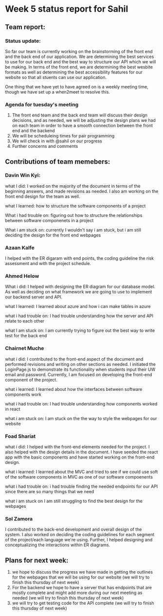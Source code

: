 # Week 5 status report for Sahil

## Team report:
### Status update:
So far our team is currently working on the brainstorming of the front end and the back end of our application. We are determining the best services to use for our back end and the best way to structure our API which we will be making. In terms of the front end, we are determining the best wesbite formats as well as determining the best accessibility features for our website so that all stuents can use our application.

One thing that we have yet to have agreed on is a weekly meeting time, though we have set up a when2meet to resolve this.

### Agenda for tuesday's meeting
1. The front end team and the back end team will discuss their design decisions, and as needed, we will be adjusting the design plans we had on each team in order to have a smooth connection between the front end and the backend
2. We will be scheduleing times for pair programming
3. We will check in with @sahil on our progress
4. Further concerns and comments


## Contributions of team memebers:

### Davin Win Kyi:

what I did:
I worked on the majority of the document in terms of the beginning answers, and made revisions as needed. I also am working on the front end design for the team as well.

what I learned:
how to structure the software components of a project

What i had trouble on:
figuring out how to structure the relationships between software componenets in a project

What i am stuck on:
currently I wouldn't say i am stuck, but i am still deciding the design for the front end webpages

### Azaan Kalfe
I helped with the ER digaram with end points, the coding guideline the risk assessment and with the project schedule.

### Ahmed Helow

What i did:
I helped with designing the ER diagram for our database model. As well as deciding on what framework we are going to use to implement our backend server and API.

what I learned:
I learned about azure and how i can make tables in azure

what i had trouble on:
I had trouble understanding how the server and API relate to each other

what I am stuck on:
I am currently trying to figure out the best way to write test for the back end


### Chairnet Muche

what i did:
I contributed to the front-end aspect of the document and performed revisions and writing on other sections as needed. I initiated the LoginPage.js to demonstrate its functionality when students input their UW email and password. Currently, I am focused on developing the front-end component of the project.

what i learned:
I learned about how the interfaces between software components work

what i had trouble on:
I had trouble understanding how components worked in react

what i am stuck on:
I am stuck on the the way to style the webpages for our website

### Foad Shariat

what i did:
I helped with the front-end elements needed for the project. I also helped with the design details in the document.
I have seeded the react app with the basic components and have started working on the front-end design.

what i learned:
I learned about the MVC and tried to see if we could use soft of the software components in MVC as one of our
software compoenents

what i had trouble on:
i had trouble finding the needed endpoints for our
API since there are so many things that we need

what i am stuck on
I am still struggling to find the best design for the webpages



### Sol Zamora
I contributed to the back-end development and overall design of the system. I also worked on deciding the coding guidelines for each segment of the project/each language we're using. Further, I helped designing and conceptualizing the interactions within ER diagrams.



## Plans for next week:
1. we hope to discuss the progress we have made in getting the outlines for the webpages that we will be using for our website (we will try to finish this thursday of next week)
2. For the backend we hope to have a server that has endpoints that are mostly complete and might add more during our next meeting as needed (we will try to finish this thursday of next week)
3. we will try to get testing code for the API complete (we will try to finish this thursday of next week)
